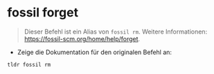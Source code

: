 # fossil forget

> Dieser Befehl ist ein Alias von `fossil rm`.
> Weitere Informationen: <https://fossil-scm.org/home/help/forget>.

- Zeige die Dokumentation für den originalen Befehl an:

`tldr fossil rm`
